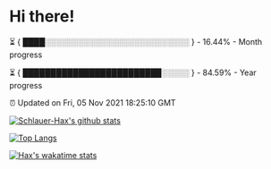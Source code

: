 # Hi there!

⏳ { ████░░░░░░░░░░░░░░░░░░░░░░░░░░ } - 16.44% - Month progress

⏳ { █████████████████████████░░░░░ } - 84.59% - Year progress

⏰ Updated on Fri, 05 Nov 2021 18:25:10 GMT


[![Schlauer-Hax's github stats](https://github-readme-stats.vercel.app/api?username=Schlauer-Hax&show_icons=true&theme=dark&count_private=true)](https://github.com/Schlauer-Hax)


[![Top Langs](https://github-readme-stats.vercel.app/api/top-langs/?username=Schlauer-Hax&layout=compact&theme=dark)](https://github.com/Schlauer-Hax?tab=repositories)


[![Hax's wakatime stats](https://github-readme-stats.vercel.app/api/wakatime?username=Hax&theme=dark)](https://wakatime.com/@Hax)

